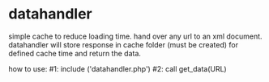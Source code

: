 datahandler
===========

simple cache to reduce loading time.
hand over any url to an xml document. datahandler will store response in cache folder (must be created) for defined cache time 
and return the data.

how to use:
#1: include ('datahandler.php')
#2: call get_data(URL)
